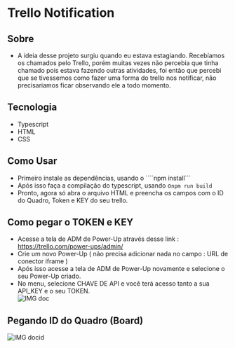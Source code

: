 # Trello Notification

## Sobre 
- A ideia desse projeto surgiu quando eu estava estagiando. Recebíamos os chamados pelo Trello, porém muitas vezes não percebia que tinha chamado pois estava fazendo outras atividades, foi então que percebi que se tivessemos como fazer uma forma do trello nos notificar, não precisariamos ficar observando ele a todo momento.

## Tecnologia 
- Typescript
- HTML
- CSS

## Como Usar
- Primeiro instale as dependências, usando o ````npm install```
- Após isso faça a compilação do typescript, usando o```npm run build```
- Pronto, agora só abra o arquivo HTML e preencha os campos com o ID do Quadro, Token e KEY do seu trello.

## Como pegar o TOKEN e KEY
- Acesse a tela de ADM de Power-Up através desse link : https://trello.com/power-ups/admin/
- Crie um novo Power-Up ( não precisa adicionar nada no campo : URL de conector iframe )
- Após isso acesse a tela de ADM de Power-Up novamente e selecione o seu Power-Up criado.
- No menu, selecione CHAVE DE API e você terá acesso tanto a sua API_KEY e o seu TOKEN.    
    ![IMG doc](https://user-images.githubusercontent.com/83471941/229104205-d84f8125-6e64-4e9d-b0df-95ef076898cc.png)

    

## Pegando ID do Quadro (Board)
![IMG docid](https://user-images.githubusercontent.com/83471941/229104233-1a9cbc9f-8760-4a58-9b7e-8050940122a7.png)
